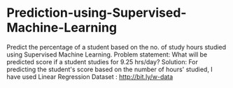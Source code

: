 # Prediction-using-Supervised-Machine-Learning
Predict the percentage of a student based on the no. of study hours studied using Supervised Machine Learning. Problem statement: What will be predicted score if a student studies for 9.25 hrs/day? Solution: For predicting the student's score based on the number of hours' studied, I have used Linear Regression Dataset : http://bit.ly/w-data
